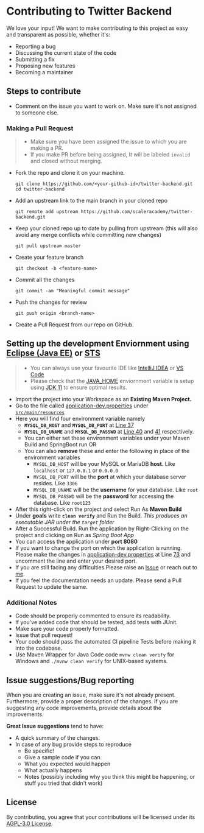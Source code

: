 # Contributing to Twitter Backend

We love your input! We want to make contributing to this project as easy and transparent as possible, whether it's:

- Reporting a bug
- Discussing the current state of the code
- Submitting a fix
- Proposing new features
- Becoming a maintainer


## Steps to contribute

* Comment on the issue you want to work on. Make sure it's not assigned to someone else.

### Making a Pull Request

> - Make sure you have been assigned the issue to which you are making a PR.
> - If you make PR before being assigned, It will be labeled `invalid` and closed without merging.

* Fork the repo and clone it on your machine.
    ```
    git clone https://github.com/<your-github-id>/twitter-backend.git
    cd twitter-backend
    ```
* Add an upstream link to the main branch in your cloned repo
    ```
    git remote add upstream https://github.com/scaleracademy/twitter-backend.git
    ```
* Keep your cloned repo up to date by pulling from upstream (this will also avoid any merge conflicts while committing new changes)
    ```
    git pull upstream master
    ```
* Create your feature branch
    ```
    git checkout -b <feature-name>
    ```
* Commit all the changes
    ```
    git commit -am "Meaningful commit message"
    ```
* Push the changes for review
    ```
    git push origin <branch-name>
    ```
* Create a Pull Request from our repo on GitHub.

## Setting up the development Enviornment using [Eclipse (Java EE)](https://www.eclipse.org/downloads/packages/release/2020-09/r/eclipse-ide-enterprise-java-developers) or [STS](https://spring.io/tools)

> - You can always use your favourite IDE like [IntelliJ IDEA](https://www.jetbrains.com/idea/) or [VS Code](https://code.visualstudio.com/)
> - Please check that the [JAVA_HOME](https://docs.oracle.com/cd/E19182-01/821-0917/inst_jdk_javahome_t/index.html) enviornment variable is setup using [JDK 11](https://adoptopenjdk.net/) to ensure optimal results.
- Import the project into your Workspace as an **Existing Maven Project.**
- Go to the file called [application-dev.properties](https://github.com/scaleracademy/twitter-backend/blob/master/src/main/resources/application-dev.properties) under [`src/main/resources`](https://github.com/scaleracademy/twitter-backend/blob/master/src/main/resources)
- Here you will find four environment variable namely
    - **`MYSQL_DB_HOST`** and **`MYSQL_DB_PORT`** at [Line 37](https://github.com/scaleracademy/twitter-backend/blob/fb2f7c56184ef4e56e599602905708e933bd30a1/src/main/resources/application-dev.properties#L37)
    - **`MYSQL_DB_UNAME`** and **`MYSQL_DB_PASSWD`** at [Line 40](https://github.com/scaleracademy/twitter-backend/blob/fb2f7c56184ef4e56e599602905708e933bd30a1/src/main/resources/application-dev.properties#L40) and [41](https://github.com/scaleracademy/twitter-backend/blob/fb2f7c56184ef4e56e599602905708e933bd30a1/src/main/resources/application-dev.properties#L41) respectively.
    - You can either set these environment variables under your Maven Build and SpringBoot run OR
    - You can also **remove** these and enter the following in place of the environment variables
        - `MYSQL_DB_HOST` will be your MySQL or MariaDB **host**. Like `localhost` or `127.0.0.1` or `0.0.0.0`
        - `MYSQL_DB_PORT` will be the **port** at which your database server resides. Like `3306`
        - `MYSQL_DB_UNAME` will be the **username** for your database. Like `root`
        - `MYSQL_DB_PASSWD` will be the **password** for accessing the database. Like `root123`
- After this right-click on the project and select Run As **Maven Build**
- Under **goals** write **`clean verify`** and Run the Build. _This produces an executable JAR under the `target` folder_
- After a Successful Build. Run the application by Right-Clicking on the project and clicking on Run as *Spring Boot App*
- You can access the application under **port 8080**
- If you want to change the port on which the application is running. Please make the changes in [application-dev.properties](https://github.com/scaleracademy/twitter-backend/blob/master/src/main/resources/application-dev.properties) at Line [73](https://github.com/scaleracademy/twitter-backend-java/blob/c4f41995e75b1a0f9d3ab1b2d0c41eb313c1b3b6/src/main/resources/application-dev.properties#L73) and uncomment the line and enter your desired port.
- If you are still facing any difficulties Please raise an [Issue](https://github.com/scaleracademy/twitter-backend-java/issues/new/choose) or reach out to [me](https://subho.xyz/site/en/contact.html).
- If you feel the documentation needs an update. Please send a Pull Request to update the same.


### Additional Notes

* Code should be properly commented to ensure its readability.
* If you've added code that should be tested, add tests with JUnit.
* Make sure your code properly formatted.
* Issue that pull request!
* Your code should pass the automated CI pipeline Tests before making it into the codebase.
* Use Maven Wrapper for Java Code code `mvnw clean verify` for Windows and `./mvnw clean verify` for UNIX-based systems.

## Issue suggestions/Bug reporting

When you are creating an issue, make sure it's not already present. Furthermore, provide a proper description of the changes. If you are suggesting any code improvements, provide details about the improvements.

**Great Issue suggestions** tend to have:

- A quick summary of the changes.
- In case of any bug provide steps to reproduce
  - Be specific!
  - Give a sample code if you can.
  - What you expected would happen
  - What actually happens
  - Notes (possibly including why you think this might be happening, or stuff you tried that didn't work)


## License

By contributing, you agree that your contributions will be licensed under its  [AGPL-3.0 License](https://github.com/scaleracademy/twitter-backend/blob/master/LICENSE).